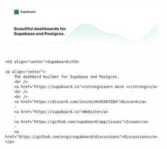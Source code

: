 <p align="center">
    <a href="https://github.com/supaboard/app">
        <img src="https://raw.githubusercontent.com/supaboard/.github/main/assets/gh-header.png" alt="Logo">
    </a>

    <h3 align="center">Supaboard</h3>

    <p align="center">
        The dashbord builder for Supabase and Postgres.
        <br />
        <a href="https://supaboard.co"><strong>Learn more »</strong></a>
        <br />
        <br />
        <a href="https://discord.com/invite/mh45XDfED4">Discord</a>
        ·
        <a href="https://supaboard.co">Website</a>
        ·
        <a href="https://github.com/supaboard/app/issues">Issues</a>
        ·
        <a href="https://github.com/orgs/supaboard/discussions">Discussions</a>
    </p>
</p>